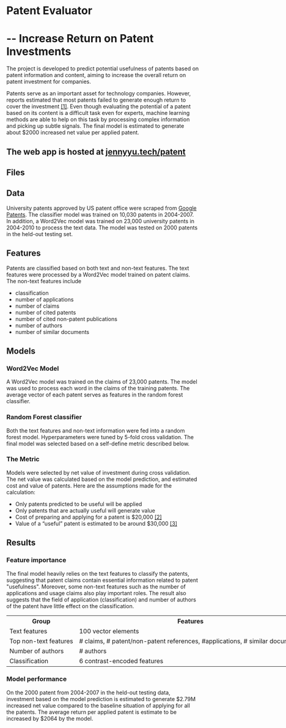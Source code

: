 # Patent Evaluator 
# -- Increase Return on Patent Investments

The project is developed to predict potential usefulness of patents based on patent information and content, aiming to increase the overall return on patent investment for companies.

Patents serve as an important asset for technology companies. However, reports estimated that most patents failed to generate enough return to cover the investment <a href="http://ei.com/wp-content/uploads/downloadables/EI_Patent_Study_Singer.pdf" class="text">[1]</a>. Even though evaluating the potential of a patent based on its content is a difficult task even for experts, machine learning methods are able to help on this task by processing complex information and picking up subtle signals. The final model is estimated to generate about $2000 increased net value per applied patent.

## The web app is hosted at <a href="jennyyu.tech/patent" class="text">jennyyu.tech/patent</a>

## Files

## Data
University patents approved by US patent office were scraped from <a href="https://patents.google.com/" class="text">Google Patents</a>. The classifier model was trained on 10,030 patents in 2004-2007. In addition, a Word2Vec model was trained on 23,000 university patents in 2004-2010 to process the text data. The model was tested on 2000 patents in the held-out testing set. 

## Features
Patents are classified based on both text and non-text features. 
The text features were processed by a Word2Vec model trained on patent claims. 
The non-text features include 
- classification
- number of applications
- number of claims
- number of cited patents
- number of cited non-patent publications
- number of authors
- number of similar documents

## Models
### Word2Vec Model
A Word2Vec model was trained on the claims of 23,000 patents. The model was used to process each word in the claims of the training patents. The average vector of each patent serves as features in the random forest classifier.

### Random Forest classifier
Both the text features and non-text information were fed into a random forest model. Hyperparameters were tuned by 5-fold cross validation. The final model was selected based on a self-define metric described below. 

### The Metric
Models were selected by net value of investment during cross validation. The net value was calculated based on the model prediction, and estimated cost and value of patents. Here are the assumptions made for the calculation:
    
- Only patents predicted to be useful will be applied
- Only patents that are actually useful will generate value
- Cost of preparing and applying for a patent is $20,000 <a href="http://www.insidecounsel.com/2016/09/16/whats-a-patent-worth" class="text">[2]</a>
- Value of a “useful” patent is estimated to be around $30,000 <a href="http://www.tynax.com/transactions_patent_sale_guide.php#5-Valuation" class="text">[3]</a>


## Results
### Feature importance
The final model heavily relies on the text features to classify the patents, suggesting that patent claims contain essential information related to patent "usefulness". Moreover, some non-text features such as the number of applications and usage claims also play important roles. The result also suggests that the field of application (classification) and number of authors of the patent have little effect on the classification.

 <table align = "center" style="width:60em">
          <tr>
            <th>Group</th>
            <th>Features</th> 
            <th>Total importance</th>
          </tr>
          <tr>
            <td>Text features</td>
            <td>100 vector elements</td> 
            <td>0.904</td>
          </tr>
          <tr>
            <td>Top non-text features</td>
            <td># claims, # patent/non-patent references, #applications, # similar documents</td> 
            <td>0.081</td>
          </tr>
          <tr>
            <td>Number of authors</td>
            <td># authors</td> 
            <td>0.008</td>
          </tr>
          <tr>
            <td>Classification</td>
            <td>6 contrast-encoded features</td> 
            <td>0.007</td>
          </tr>
        </table>    
        
  ### Model performance
  On the 2000 patent from 2004-2007 in the held-out testing data, investment based on the model prediction is estimated to generate $2.79M increased net value compared to the baseline situation of applying for all the patents. The average return per applied patent is estimate to be increased by $2064 by the model.
